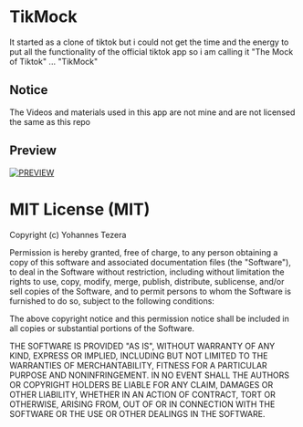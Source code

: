 # TikMock
It started as a clone of tiktok but i could not get the time and the energy to put all the functionality
of the official tiktok app so i am calling it "The Mock of Tiktok" ... "TikMock"

## Notice
The Videos and materials used in this app are not mine and are not licensed the same as this repo

## Preview
[![PREVIEW](https://img.youtube.com/vi/ABhhuxhggO8/0.jpg)](https://www.youtube.com/watch?v=ABhhuxhggO8)


# MIT License (MIT)

Copyright (c) Yohannes Tezera

Permission is hereby granted, free of charge, to any person obtaining a copy of this software and associated documentation files (the "Software"), to deal in the Software without restriction, including without limitation the rights to use, copy, modify, merge, publish, distribute, sublicense, and/or sell copies of the Software, and to permit persons to whom the Software is furnished to do so, subject to the following conditions:

The above copyright notice and this permission notice shall be included in all copies or substantial portions of the Software.

THE SOFTWARE IS PROVIDED "AS IS", WITHOUT WARRANTY OF ANY KIND, EXPRESS OR IMPLIED, INCLUDING BUT NOT LIMITED TO THE WARRANTIES OF MERCHANTABILITY, FITNESS FOR A PARTICULAR PURPOSE AND NONINFRINGEMENT. IN NO EVENT SHALL THE AUTHORS OR COPYRIGHT HOLDERS BE LIABLE FOR ANY CLAIM, DAMAGES OR OTHER LIABILITY, WHETHER IN AN ACTION OF CONTRACT, TORT OR OTHERWISE, ARISING FROM, OUT OF OR IN CONNECTION WITH THE SOFTWARE OR THE USE OR OTHER DEALINGS IN THE SOFTWARE.
